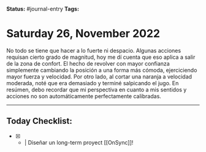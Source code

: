**Status:** #journal-entry 
**Tags:** 

# Saturday 26, November 2022

No todo se tiene que hacer a lo fuerte ni despacio. Algunas acciones requisan cierto grado de magnitud, hoy me dí cuenta que eso aplica a salir de la zona de confort. El hecho de revolver con mayor confianza simplemente cambiando la posición a una forma más cómoda, ejerciciendo mayor fuerza y velocidad. Por otro lado, al cortar una naranja a velocidad moderada, noté que era demasiado y terminé salpicando el jugo. En resúmen, debo recordar que mi perspectiva en cuanto a mis sentidos y acciones no son automáticamente perfectamente calibradas.  

---
## Today Checklist:
- [x] -  | 	Diseñar un long-term proyect [[OnSync]]!